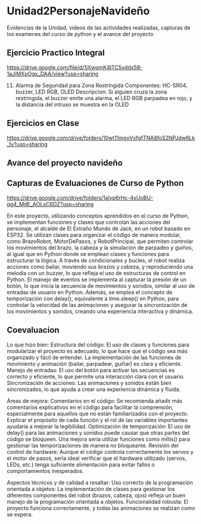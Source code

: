 # Unidad2PersonajeNavideño
Evidencias de la Unidad, videos de las actividades realizadas, capturas de los examenes del curso de python y el avance del proyecto

## Ejercicio Practico Integral
https://drive.google.com/file/d/1jXwqmK4ITC5yddx58-1aJiMXpOgx_DAA/view?usp=sharing

11. Alarma de Seguridad para Zona Restringida
Componentes: HC-SR04, buzzer, LED RGB, OLED
Descripcion: Si alguien cruza la zona restringida, el buzzer emite una alarma, 
el LED RGB parpadea en rojo, y la distancia del intruso se muestra en la OLED

## Ejercicios en Clase
https://drive.google.com/drive/folders/10wt11mgyVxfgfTNA8foS2NPJdw6Lk_1y?usp=sharing

## Avance del proyecto navideño



## Capturas de Evaluaciones de Curso de Python
https://drive.google.com/drive/folders/1alyp6rHc-4xUoBU-qg4_MdE_AOLxC6DZ?usp=sharing


En este proyecto, utilizando conceptos aprendidos en el curso de Python, se implementan funciones y clases que controlan las acciones del personaje, el alcalde de El Extraño Mundo de Jack, en un robot basado en ESP32. Se utilizan clases para organizar el código de manera modular, como BrazoRobot, MotorDePasos, y RobotPrincipal, que permiten controlar los movimientos del brazo, la cabeza y la simulación de parpadeo y guiños, al igual que en Python donde se emplean clases y funciones para estructurar la lógica. A través de condicionales y bucles, el robot realiza acciones como bailar, moviendo sus brazos y cabeza, y reproduciendo una melodía con un buzzer, lo que refleja el uso de estructuras de control en Python. El manejo de eventos se implementa al capturar la presión de un botón, lo que inicia la secuencia de movimientos y sonidos, similar al uso de entradas de usuario en Python. Además, se emplea el concepto de temporización con delay(), equivalente a time.sleep() en Python, para controlar la velocidad de las animaciones y asegurar la sincronización de los movimientos y sonidos, creando una experiencia interactiva y dinámica.

## Coevaluacion
Lo que hizo bien:
Estructura del código: El uso de clases y funciones para modularizar el proyecto es adecuado, lo que hace que el código sea más organizado y fácil de entender. La implementación de las funciones de movimiento y animación (bailar, parpadear, guiñar) es clara y eficiente.
Manejo de entradas: El uso del botón para activar las secuencias es correcto y eficiente, lo que permite una interacción clara con el usuario.
Sincronización de acciones: Las animaciones y sonidos están bien sincronizados, lo que ayuda a crear una experiencia dinámica y fluida.

Áreas de mejora:
Comentarios en el código: Se recomienda añadir más comentarios explicativos en el código para facilitar la comprensión, especialmente para aquellos que no están familiarizados con el proyecto. Explicar el propósito de cada función y el rol de las variables importantes ayudaría a mejorar la legibilidad.
Optimización de temporización: El uso de delay() para las animaciones y sonidos puede causar que otras partes del código se bloqueen. Una mejora sería utilizar funciones como millis() para gestionar las temporizaciones de manera no bloqueante.
Revisión del control de hardware: Aunque el código controla correctamente los servos y el motor de pasos, sería ideal verificar que el hardware utilizado (servos, LEDs, etc.) tenga suficiente alimentación para evitar fallos o comportamientos inesperados.

Aspectos técnicos y de calidad a resaltar:
Uso correcto de la programación orientada a objetos: La implementación de clases para gestionar los diferentes componentes del robot (brazos, cabeza, ojos) refleja un buen manejo de la programación orientada a objetos.
Funcionalidad robusta: El proyecto funciona correctamente, y todas las animaciones se realizan como se espera.

